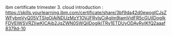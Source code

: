 ibm certificate trimester 3.
cloud introduction : https://skills.yourlearning.ibm.com/certificate/share/3bf9da42d0ewogICJsZWFybmVyQ05VTSIgOiAiNDUzMzY1OVJFRyIsCiAgIm9iamVjdFR5cGUiIDogIkFDVElWSVRZIiwKICAib2JqZWN0SWQiIDogIklTRy1ETDUyODAyRyIKfQ2aaaf8379d-10
